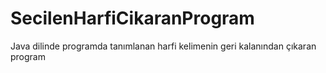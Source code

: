 # SecilenHarfiCikaranProgram
Java dilinde programda tanımlanan harfi kelimenin geri kalanından çıkaran program
